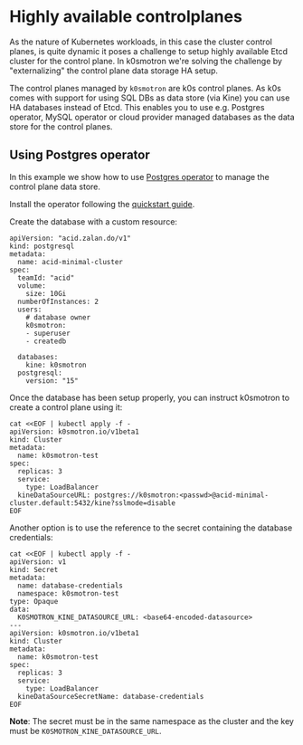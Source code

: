 # Highly available controlplanes

As the nature of Kubernetes workloads, in this case the cluster control planes, is quite dynamic it poses a challenge to setup highly available Etcd cluster for the control plane. In k0smotron we're solving the challenge by "externalizing" the control plane data storage HA setup.

The control planes managed by `k0smotron` are k0s control planes. As k0s comes with support for using SQL DBs as data store (via Kine) you can use HA databases instead of Etcd. This enables you to use e.g. Postgres operator, MySQL operator or cloud provider managed databases as the data store for the control planes.

## Using Postgres operator

In this example we show how to use [Postgres operator](https://postgres-operator.readthedocs.io/en/latest/) to manage the control plane data store.

Install the operator following the [quickstart guide](https://postgres-operator.readthedocs.io/en/latest/quickstart/).

Create the database with a custom resource:
```
apiVersion: "acid.zalan.do/v1"
kind: postgresql
metadata:
  name: acid-minimal-cluster
spec:
  teamId: "acid"
  volume:
    size: 10Gi
  numberOfInstances: 2
  users:
    # database owner
    k0smotron:
    - superuser
    - createdb

  databases:
    kine: k0smotron
  postgresql:
    version: "15"
```

Once the database has been setup properly, you can instruct k0smotron to create a control plane using it:

```shell
cat <<EOF | kubectl apply -f -
apiVersion: k0smotron.io/v1beta1
kind: Cluster
metadata:
  name: k0smotron-test
spec:
  replicas: 3
  service:
    type: LoadBalancer
  kineDataSourceURL: postgres://k0smotron:<passwd>@acid-minimal-cluster.default:5432/kine?sslmode=disable
EOF
```

Another option is to use the reference to the secret containing the database credentials:

```shell
cat <<EOF | kubectl apply -f -
apiVersion: v1
kind: Secret
metadata:
  name: database-credentials
  namespace: k0smotron-test
type: Opaque
data:
  K0SMOTRON_KINE_DATASOURCE_URL: <base64-encoded-datasource>
---
apiVersion: k0smotron.io/v1beta1
kind: Cluster
metadata:
  name: k0smotron-test
spec:
  replicas: 3
  service:
    type: LoadBalancer
  kineDataSourceSecretName: database-credentials
EOF
```

**Note**: The secret must be in the same namespace as the cluster and the key must be `K0SMOTRON_KINE_DATASOURCE_URL`.
